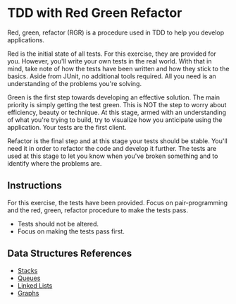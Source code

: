 # TDD with Red Green Refactor

Red, green, refactor (RGR) is a procedure used in TDD to help you develop applications.

Red is the initial state of all tests. For this exercise, they are provided for you. However, you'll write your own tests in the real world. With that in mind, take note of how the tests have been written and how they stick to the basics. Aside from JUnit, no additional tools required. All you need is an understanding of the problems you're solving.

Green is the first step towards developing an effective solution. The main priority is simply getting the test green. This is NOT the step to worry about efficiency, beauty or technique. At this stage, armed with an understanding of what you're trying to build, try to visualize how you anticipate using the application. Your tests are the first client.

Refactor is the final step and at this stage your tests should be stable. You'll need it in order to refactor the code and develop it further. The tests are used at this stage to let you know when you've broken something and to identify where the problems are.

## Instructions

For this exercise, the tests have been provided. Focus on pair-programming and the red, green, refactor procedure to make the tests pass.

- Tests should not be altered.
- Focus on making the tests pass first.


## Data Structures References

- [Stacks](https://en.wikipedia.org/wiki/Stack_(abstract_data_type))
- [Queues](https://en.wikipedia.org/wiki/Queue_(abstract_data_type))
- [Linked Lists](https://en.wikipedia.org/wiki/Linked_list)
- [Graphs](https://en.wikipedia.org/wiki/Graph_(abstract_data_type))
